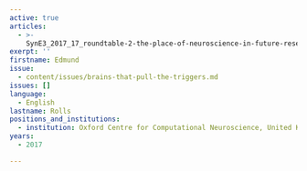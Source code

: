 ```yaml
---
active: true
articles:
  - >-
    SynE3_2017_17_roundtable-2-the-place-of-neuroscience-in-future-research-on-perpetrators-of-extreme-violence
exerpt: ''
firstname: Edmund
issue:
  - content/issues/brains-that-pull-the-triggers.md
issues: []
language:
  - English
lastname: Rolls
positions_and_institutions:
  - institution: Oxford Centre for Computational Neuroscience, United Kingdom
years:
  - 2017

---
```

